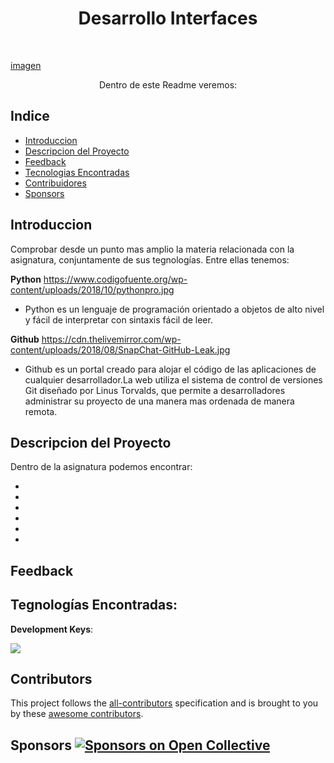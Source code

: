 <h1 align="center"> Desarrollo Interfaces </h1> <br>
<p align="center">
  <a href="https://gitpoint.co/">
 <p>imagen</p>
  </a>
</p>

<p align="center">
 Dentro de este Readme veremos:
</p>


## Indice

- [Introduccion](#introduccion)
- [Descripcion del Proyecto](#descripcion-del-proyecto)
- [Feedback](#feedback)
- [Tecnologias Encontradas](#tegnologias-encontradas)
- [Contribuidores](#contribuidores)
- [Sponsors](#sponsors-)


## Introduccion


Comprobar desde un punto mas amplio la materia relacionada con la asignatura, conjuntamente de sus tegnologías.
Entre ellas tenemos:

**Python**
https://www.codigofuente.org/wp-content/uploads/2018/10/pythonpro.jpg
- Python es un lenguaje de programación orientado a objetos de alto nivel y fácil de interpretar con sintaxis fácil de leer.
<imagen>
  
**Github**
https://cdn.thelivemirror.com/wp-content/uploads/2018/08/SnapChat-GitHub-Leak.jpg
- Github es un portal creado para alojar el código de las aplicaciones de cualquier desarrollador.La web utiliza el sistema de control de versiones Git diseñado por Linus Torvalds, que permite a desarrolladores  administrar su proyecto de una manera mas ordenada de manera remota.
<imagen>

## Descripcion del Proyecto

Dentro de la asignatura podemos encontrar:

*
*
*
*
*
*

## Feedback




## Tegnologías Encontradas:



**Development Keys**: 

<a href="https://opencollective.com/git-point#backers" target="_blank"><img src="https://opencollective.com/git-point/backers.svg?width=890"></a>

## Contributors

This project follows the [all-contributors](https://github.com/kentcdodds/all-contributors) specification and is brought to you by these [awesome contributors](./CONTRIBUTORS.md).

## Sponsors [![Sponsors on Open Collective](https://opencollective.com/git-point/sponsors/badge.svg)](#sponsors)



